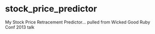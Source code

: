 stock_price_predictor
=====================

My Stock Price Retracement Predictor... pulled from Wicked Good Ruby Conf 2013 talk
